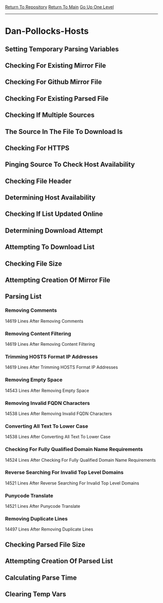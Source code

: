 [Return To Repository](https://github.com/bast69/piholeparser/)
[Return To Main](https://github.com/bast69/piholeparser/blob/master/RecentRunLogs/Mainlog.md)
[Go Up One Level](https://github.com/bast69/piholeparser/blob/master/RecentRunLogs/TopLevelScripts/30-Processing-External-Blacklists.md)
____________________________________
# Dan-Pollocks-Hosts
## Setting Temporary Parsing Variables
## Checking For Existing Mirror File
## Checking For Github Mirror File
## Checking For Existing Parsed File
## Checking If Multiple Sources
## The Source In The File To Download Is
## Checking For HTTPS
## Pinging Source To Check Host Availability
## Checking File Header
## Determining Host Availability
## Checking If List Updated Online
## Determining Download Attempt
## Attempting To Download List
## Checking File Size
## Attempting Creation Of Mirror File
## Parsing List
### Removing Comments
14619 Lines After Removing Comments
### Removing Content Filtering
14619 Lines After Removing Content Filtering
### Trimming HOSTS Format IP Addresses
14619 Lines After Trimming HOSTS Format IP Addresses
### Removing Empty Space
14543 Lines After Removing Empty Space
### Removing Invalid FQDN Characters
14538 Lines After Removing Invalid FQDN Characters
### Converting All Text To Lower Case
14538 Lines After Converting All Text To Lower Case
### Checking For Fully Qualified Domain Name Requirements
14524 Lines After Checking For Fully Qualified Domain Name Requirements
### Reverse Searching For Invalid Top Level Domains
14521 Lines After Reverse Searching For Invalid Top Level Domains
### Punycode Translate
14521 Lines After Punycode Translate
### Removing Duplicate Lines
14497 Lines After Removing Duplicate Lines
## Checking Parsed File Size
## Attempting Creation Of Parsed List
## Calculating Parse Time
## Clearing Temp Vars

